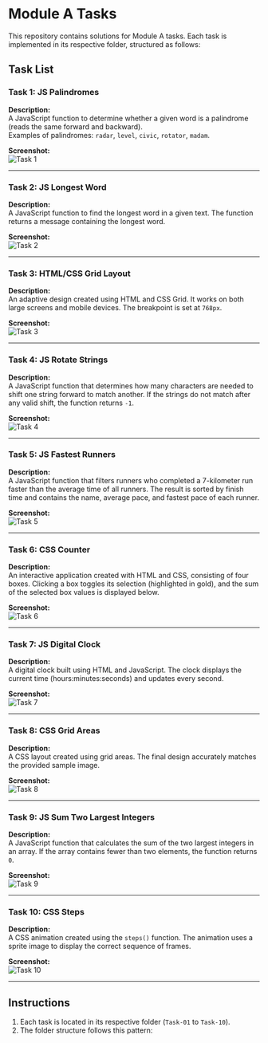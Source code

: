 
# Module A Tasks

This repository contains solutions for Module A tasks. Each task is implemented in its respective folder, structured as follows:

## Task List

### Task 1: JS Palindromes
**Description:**  
A JavaScript function to determine whether a given word is a palindrome (reads the same forward and backward).  
Examples of palindromes: `radar`, `level`, `civic`, `rotator`, `madam`.

**Screenshot:**  
![Task 1](./images/1.png)

---

### Task 2: JS Longest Word
**Description:**  
A JavaScript function to find the longest word in a given text. The function returns a message containing the longest word.

**Screenshot:**  
![Task 2](./images/2.png)

---

### Task 3: HTML/CSS Grid Layout
**Description:**  
An adaptive design created using HTML and CSS Grid. It works on both large screens and mobile devices. The breakpoint is set at `768px`.

**Screenshot:**  
![Task 3](./images/3.png)

---

### Task 4: JS Rotate Strings
**Description:**  
A JavaScript function that determines how many characters are needed to shift one string forward to match another. If the strings do not match after any valid shift, the function returns `-1`.

**Screenshot:**  
![Task 4](./images/4.png)

---

### Task 5: JS Fastest Runners
**Description:**  
A JavaScript function that filters runners who completed a 7-kilometer run faster than the average time of all runners. The result is sorted by finish time and contains the name, average pace, and fastest pace of each runner.

**Screenshot:**  
![Task 5](./images/5.png)

---

### Task 6: CSS Counter
**Description:**  
An interactive application created with HTML and CSS, consisting of four boxes. Clicking a box toggles its selection (highlighted in gold), and the sum of the selected box values is displayed below.

**Screenshot:**  
![Task 6](./images/6.png)

---

### Task 7: JS Digital Clock
**Description:**  
A digital clock built using HTML and JavaScript. The clock displays the current time (hours:minutes:seconds) and updates every second.

**Screenshot:**  
![Task 7](./images/7.png)

---

### Task 8: CSS Grid Areas
**Description:**  
A CSS layout created using grid areas. The final design accurately matches the provided sample image.

**Screenshot:**  
![Task 8](./images/8.png)

---

### Task 9: JS Sum Two Largest Integers
**Description:**  
A JavaScript function that calculates the sum of the two largest integers in an array. If the array contains fewer than two elements, the function returns `0`.

**Screenshot:**  
![Task 9](./images/9.png)

---

### Task 10: CSS Steps
**Description:**  
A CSS animation created using the `steps()` function. The animation uses a sprite image to display the correct sequence of frames.

**Screenshot:**  
![Task 10](./images/10.png)

---

## Instructions
1. Each task is located in its respective folder (`Task-01` to `Task-10`).
2. The folder structure follows this pattern:
